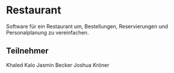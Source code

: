 # Restaurant 
Software für ein Restaurant um, Bestellungen, Reservierungen und Personalplanung zu vereinfachen.


## Teilnehmer
Khaled Kalo
Jasmin Becker
Joshua Kröner

